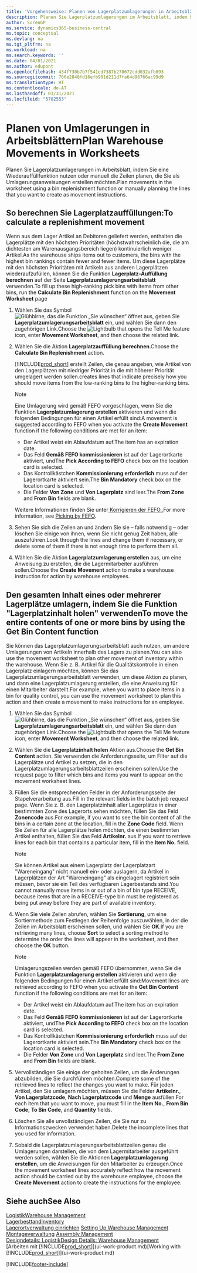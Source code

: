 ```yaml
---
title: 'Vorgehensweise: Planen von Lagerplatzumlagerungen in Arbeitsblättern | Microsoft Docs'
description: Planen Sie Lagerplatzumlagerungen im Arbeitsblatt, indem Sie eine Wiederauffüllfunktion nutzen oder manuell die Zeilen planen, die Sie als Umlagerungsanweisungen erstellen möchten.
author: SorenGP
ms.service: dynamics365-business-central
ms.topic: conceptual
ms.devlang: na
ms.tgt_pltfrm: na
ms.workload: na
ms.search.keywords: ''
ms.date: 04/01/2021
ms.author: edupont
ms.openlocfilehash: 434f730b7b7f541ed7387b278672cdd032afb093
ms.sourcegitcommit: 766e2840fd16efb901d211d7fa64d96766ac99d9
ms.translationtype: HT
ms.contentlocale: de-AT
ms.lasthandoff: 03/31/2021
ms.locfileid: "5782553"
---
```

# <a name="plan-warehouse-movements-in-worksheets"></a><span data-ttu-id="1e576-103">Planen von Umlagerungen in Arbeitsblättern</span><span class="sxs-lookup"><span data-stu-id="1e576-103">Plan Warehouse Movements in Worksheets</span></span>
<span data-ttu-id="1e576-104">Planen Sie Lagerplatzumlagerungen im Arbeitsblatt, indem Sie eine Wiederauffüllfunktion nutzen oder manuell die Zeilen planen, die Sie als Umlagerungsanweisungen erstellen möchten.</span><span class="sxs-lookup"><span data-stu-id="1e576-104">Plan movements in the worksheet using a bin replenishment function or manually planning the lines that you want to create as movement instructions.</span></span>  

## <a name="to-calculate-a-replenishment-movement"></a><span data-ttu-id="1e576-105">So berechnen Sie Lagerplatzauffüllungen:</span><span class="sxs-lookup"><span data-stu-id="1e576-105">To calculate a replenishment movement</span></span>  
<span data-ttu-id="1e576-106">Wenn aus dem Lager Artikel an Debitoren geliefert werden, enthalten die Lagerplätze mit den höchsten Prioritäten (höchstwahrscheinlich die, die am dichtesten am Warenausgangsbereich liegen) kontinuierlich weniger Artikel.</span><span class="sxs-lookup"><span data-stu-id="1e576-106">As the warehouse ships items out to customers, the bins with the highest bin rankings contain fewer and fewer items.</span></span> <span data-ttu-id="1e576-107">Um diese Lagerplätze mit den höchsten Prioritäten mit Artikeln aus anderen Lagerplätzen wiederaufzufüllen, können Sie die Funktion **Lagerplatz-Auffüllung berechnen** auf der Seite **Lagerplatzumlagerungsarbeitsblatt** verwenden.</span><span class="sxs-lookup"><span data-stu-id="1e576-107">To fill up these high-ranking pick bins with items from other bins, run the **Calculate Bin Replenishment** function on the **Movement Worksheet** page</span></span>

1.  <span data-ttu-id="1e576-108">Wählen Sie das Symbol ![Glühbirne, das die Funktion „Sie wünschen“ öffnet](media/ui-search/search_small.png "Tell Me-Funktion") aus, geben Sie **Lagerplatzumlagerungsarbeitsblatt** ein, und wählen Sie dann den zugehörigen Link.</span><span class="sxs-lookup"><span data-stu-id="1e576-108">Choose the ![Lightbulb that opens the Tell Me feature](media/ui-search/search_small.png "Tell me what you want to do") icon, enter **Movement Worksheet**, and then choose the related link.</span></span>  
2.  <span data-ttu-id="1e576-109">Wählen Sie die Aktion **Lagerplatzauffüllung berechnen**.</span><span class="sxs-lookup"><span data-stu-id="1e576-109">Choose the **Calculate Bin Replenishment** action.</span></span>  

    [!INCLUDE[prod_short](includes/prod_short.md)] <span data-ttu-id="1e576-110">erstellt Zeilen, die genau angeben, wie Artikel von den Lagerplätzen mit niedriger Priorität in die mit höherer Priorität umgelagert werden sollen.</span><span class="sxs-lookup"><span data-stu-id="1e576-110">creates lines that indicate precisely how you should move items from the low-ranking bins to the higher-ranking bins.</span></span>  

    > [!NOTE]  
    >  <span data-ttu-id="1e576-111">Eine Umlagerung wird gemäß FEFO vorgeschlagen, wenn Sie die Funktion **Lagerplatzumlagerung erstellen** aktivieren und wenn die folgenden Bedingungen für einen Artikel erfüllt sind:</span><span class="sxs-lookup"><span data-stu-id="1e576-111">A movement is suggested according to FEFO when you activate the **Create Movement** function if the following conditions are met for an item:</span></span>  
    >   
    >  -   <span data-ttu-id="1e576-112">Der Artikel weist ein Ablaufdatum auf.</span><span class="sxs-lookup"><span data-stu-id="1e576-112">The item has an expiration date.</span></span>  
    > -   <span data-ttu-id="1e576-113">Das Feld **Gemäß FEFO kommissionieren** ist auf der Lagerortkarte aktiviert, und</span><span class="sxs-lookup"><span data-stu-id="1e576-113">The **Pick According to FEFO** check box on the location card is selected.</span></span>  
    > -   <span data-ttu-id="1e576-114">Das Kontrollkästchen **Kommissionierung erforderlich** muss auf der Lagerortkarte aktiviert sein.</span><span class="sxs-lookup"><span data-stu-id="1e576-114">The **Bin Mandatory** check box on the location card is selected.</span></span>  
    > -   <span data-ttu-id="1e576-115">Die Felder **Von Zone** und **Von Lagerplatz** sind leer.</span><span class="sxs-lookup"><span data-stu-id="1e576-115">The **From Zone** and **From Bin** fields are blank.</span></span>  

    <span data-ttu-id="1e576-116">Weitere Informationen finden Sie unter[ Korrigieren der FEFO..](warehouse-picking-by-fefo.md)</span><span class="sxs-lookup"><span data-stu-id="1e576-116">For more information, see [Picking by FEFO](warehouse-picking-by-fefo.md).</span></span>  

3.  <span data-ttu-id="1e576-117">Sehen Sie sich die Zeilen an und ändern Sie sie – falls notwendig – oder löschen Sie einige von ihnen, wenn Sie nicht genug Zeit haben, alle auszuführen.</span><span class="sxs-lookup"><span data-stu-id="1e576-117">Look through the lines and change them if necessary, or delete some of them if there is not enough time to perform them all.</span></span>  
4.  <span data-ttu-id="1e576-118">Wählen Sie die Aktion **Lagerplatzumlagerung erstellen** aus, um eine Anweisung zu erstellen, die die Lagermitarbeiter ausführen sollen.</span><span class="sxs-lookup"><span data-stu-id="1e576-118">Choose the **Create Movement** action to make a warehouse instruction for action by warehouse employees.</span></span>  

## <a name="to-move-the-entire-contents-of-one-or-more-bins-by-using-the-get-bin-content-function"></a><span data-ttu-id="1e576-119">Den gesamten Inhalt eines oder mehrerer Lagerplätze umlagern, indem Sie die Funktion "Lagerplatzinhalt holen" verwenden</span><span class="sxs-lookup"><span data-stu-id="1e576-119">To move the entire contents of one or more bins by using the Get Bin Content function</span></span>  
<span data-ttu-id="1e576-120">Sie können das Lagerplatzumlagerungsarbeitsblatt auch nutzen, um andere Umlagerungen von Artikeln innerhalb des Lagers zu planen.</span><span class="sxs-lookup"><span data-stu-id="1e576-120">You can also use the movement worksheet to plan other movement of inventory within the warehouse.</span></span> <span data-ttu-id="1e576-121">Wenn Sie z. B. Artikel für die Qualitätskontrolle in einen Lagerplatz einlagern möchten, können Sie das Lagerplatzumlagerungsarbeitsblatt verwenden, um diese Aktion zu planen, und dann eine Lagerplatzumlagerung erstellen, die eine Anweisung für einen Mitarbeiter darstellt.</span><span class="sxs-lookup"><span data-stu-id="1e576-121">For example, when you want to place items in a bin for quality control, you can use the movement worksheet to plan this action and then create a movement to make instructions for an employee.</span></span>  

1.  <span data-ttu-id="1e576-122">Wählen Sie das Symbol ![Glühbirne, das die Funktion „Sie wünschen“ öffnet](media/ui-search/search_small.png "Tell Me-Funktion") aus, geben Sie **Lagerplatzumlagerungsarbeitsblatt** ein, und wählen Sie dann den zugehörigen Link.</span><span class="sxs-lookup"><span data-stu-id="1e576-122">Choose the ![Lightbulb that opens the Tell Me feature](media/ui-search/search_small.png "Tell me what you want to do") icon, enter **Movement Worksheet**, and then choose the related link.</span></span>  
2.  <span data-ttu-id="1e576-123">Wählen Sie die **Lagerplatzinhalt holen** Aktion aus.</span><span class="sxs-lookup"><span data-stu-id="1e576-123">Choose the **Get Bin Content** action.</span></span> <span data-ttu-id="1e576-124">Sie verwenden die Anforderungsseite, um Filter auf die Lagerplätze und Artikel zu setzen, die in den Lagerplatzumlagerungsarbeitsblattzeilen erscheinen sollen.</span><span class="sxs-lookup"><span data-stu-id="1e576-124">Use the request page to filter which bins and items you want to appear on the movement worksheet lines.</span></span>  
3.  <span data-ttu-id="1e576-125">Füllen Sie die entsprechenden Felder in der Anforderungsseite der Stapelverarbeitung aus.</span><span class="sxs-lookup"><span data-stu-id="1e576-125">Fill in the relevant fields in the batch job request page.</span></span> <span data-ttu-id="1e576-126">Wenn Sie z. B. den Lagerplatzinhalt aller Lagerplätze in einer bestimmten Zone des Lagerorts sehen möchten, füllen Sie das Feld **Zonencode** aus.</span><span class="sxs-lookup"><span data-stu-id="1e576-126">For example, if you want to see the bin content of all the bins in a certain zone at the location, fill in the **Zone Code** field.</span></span> <span data-ttu-id="1e576-127">Wenn Sie Zeilen für alle Lagerplätze holen möchten, die einen bestimmten Artikel enthalten, füllen Sie das Feld **Artikelnr.** aus.</span><span class="sxs-lookup"><span data-stu-id="1e576-127">If you want to retrieve lines for each bin that contains a particular item, fill in the **Item No.** field.</span></span>  

    > [!NOTE]  
    >  <span data-ttu-id="1e576-128">Sie können Artikel aus einem Lagerplatz der Lagerplatzart "Wareneingang" nicht manuell ein- oder auslagern, da Artikel in Lagerplätzen der Art "Wareneingang" als eingelagert registriert sein müssen, bevor sie ein Teil des verfügbaren Lagerbestands sind.</span><span class="sxs-lookup"><span data-stu-id="1e576-128">You cannot manually move items in or out of a bin of bin type RECEIVE, because items that are in a RECEIVE-type bin must be registered as being put away before they are part of available inventory.</span></span>  

4.  <span data-ttu-id="1e576-129">Wenn Sie viele Zeilen abrufen, wählen Sie **Sortierung**, um eine Sortiermethode zum Festlegen der Reihenfolge auszuwählen, in der die Zeilen im Arbeitsblatt erscheinen sollen, und wählen Sie **OK**.</span><span class="sxs-lookup"><span data-stu-id="1e576-129">If you are retrieving many lines, choose **Sort** to select a sorting method to determine the order the lines will appear in the worksheet, and then choose the **OK** button.</span></span>  

    > [!NOTE]  
    >  <span data-ttu-id="1e576-130">Umlagerungszeilen werden gemäß FEFO übernommen, wenn Sie die Funktion **Lagerplatzumlagerung erstellen** aktivieren und wenn die folgenden Bedingungen für einen Artikel erfüllt sind:</span><span class="sxs-lookup"><span data-stu-id="1e576-130">Movement lines are retrieved according to FEFO when you activate the **Get Bin Content** function if the following conditions are met for an item:</span></span>  
    >   
    >  -   <span data-ttu-id="1e576-131">Der Artikel weist ein Ablaufdatum auf.</span><span class="sxs-lookup"><span data-stu-id="1e576-131">The item has an expiration date.</span></span>  
    > -   <span data-ttu-id="1e576-132">Das Feld **Gemäß FEFO kommissionieren** ist auf der Lagerortkarte aktiviert, und</span><span class="sxs-lookup"><span data-stu-id="1e576-132">The **Pick According to FEFO** check box on the location card is selected.</span></span>  
    > -   <span data-ttu-id="1e576-133">Das Kontrollkästchen **Kommissionierung erforderlich** muss auf der Lagerortkarte aktiviert sein.</span><span class="sxs-lookup"><span data-stu-id="1e576-133">The **Bin Mandatory** check box on the location card is selected.</span></span>  
    > -   <span data-ttu-id="1e576-134">Die Felder **Von Zone** und **Von Lagerplatz** sind leer.</span><span class="sxs-lookup"><span data-stu-id="1e576-134">The **From Zone** and **From Bin** fields are blank.</span></span>  

5.  <span data-ttu-id="1e576-135">Vervollständigen Sie einige der geholten Zeilen, um die Änderungen abzubilden, die Sie durchführen möchten.</span><span class="sxs-lookup"><span data-stu-id="1e576-135">Complete some of the retrieved lines to reflect the changes you want to make.</span></span> <span data-ttu-id="1e576-136">Für jeden Artikel, den Sie umlagern möchten, müssen Sie die Felder **Artikelnr.**, **Von Lagerplatzcode**, **Nach Lagerplatzcode** und **Menge** ausfüllen.</span><span class="sxs-lookup"><span data-stu-id="1e576-136">For each item that you want to move, you must fill in the **Item No.**, **From Bin Code**, **To Bin Code**, and **Quantity** fields.</span></span>  
6.  <span data-ttu-id="1e576-137">Löschen Sie alle unvollständigen Zeilen, die Sie nur zu Informationszwecken verwendet haben.</span><span class="sxs-lookup"><span data-stu-id="1e576-137">Delete the incomplete lines that you used for information.</span></span>  
7.  <span data-ttu-id="1e576-138">Sobald die Lagerplatzumlagerungsarbeitsblattzeilen genau die Umlagerungen darstellen, die von dem Lagermitarbeiter ausgeführt werden sollen, wählen Sie die Aktionen **Lagerplatzumlagerung erstellen**, um die Anweisungen für den Mitarbeiter zu erzeugen.</span><span class="sxs-lookup"><span data-stu-id="1e576-138">Once the movement worksheet lines accurately reflect how the movement action should be carried out by the warehouse employee, choose the **Create Movement** action to create the instructions for the employee.</span></span>  

## <a name="see-also"></a><span data-ttu-id="1e576-139">Siehe auch</span><span class="sxs-lookup"><span data-stu-id="1e576-139">See Also</span></span>  
[<span data-ttu-id="1e576-140">Logistik</span><span class="sxs-lookup"><span data-stu-id="1e576-140">Warehouse Management</span></span>](warehouse-manage-warehouse.md)  
[<span data-ttu-id="1e576-141">Lagerbesttand</span><span class="sxs-lookup"><span data-stu-id="1e576-141">Inventory</span></span>](inventory-manage-inventory.md)  
<span data-ttu-id="1e576-142">[Lagerortverwaltung einrichten](warehouse-setup-warehouse.md)   </span><span class="sxs-lookup"><span data-stu-id="1e576-142">[Setting Up Warehouse Management](warehouse-setup-warehouse.md)   </span></span>  
<span data-ttu-id="1e576-143">[Montageverwaltung](assembly-assemble-items.md)  </span><span class="sxs-lookup"><span data-stu-id="1e576-143">[Assembly Management](assembly-assemble-items.md)  </span></span>  
[<span data-ttu-id="1e576-144">Designdetails: Logistik</span><span class="sxs-lookup"><span data-stu-id="1e576-144">Design Details: Warehouse Management</span></span>](design-details-warehouse-management.md)  
<span data-ttu-id="1e576-145">[Arbeiten mit [!INCLUDE[prod_short](includes/prod_short.md)]](ui-work-product.md)</span><span class="sxs-lookup"><span data-stu-id="1e576-145">[Working with [!INCLUDE[prod_short](includes/prod_short.md)]](ui-work-product.md)</span></span>


[!INCLUDE[footer-include](includes/footer-banner.md)]